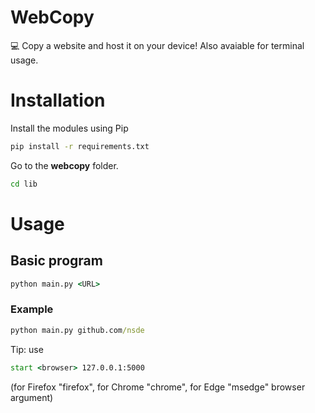 # WebCopy
💻 Copy a website and host it on your device! Also avaiable for terminal usage.

# Installation
Install the modules using Pip
```cmd
pip install -r requirements.txt
```
Go to the **webcopy** folder.

```cmd
cd lib
```

# Usage
## Basic program
```cmd
python main.py <URL>
```
### Example
```cmd
python main.py github.com/nsde
```
Tip: use
```cmd
start <browser> 127.0.0.1:5000
```
(for Firefox "firefox", for Chrome "chrome", for Edge "msedge" browser argument)
